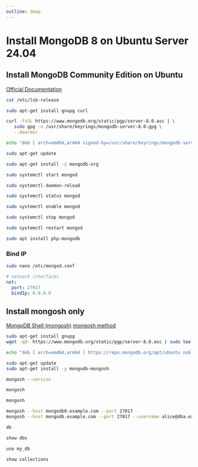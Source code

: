 ```yaml
---
outline: deep
---
```


# Install MongoDB 8 on Ubuntu Server 24.04

## Install MongoDB Community Edition on Ubuntu

[Official Documentation](https://www.mongodb.com/docs/manual/tutorial/install-mongodb-on-ubuntu/)

```bash
cat /etc/lsb-release
```

```bash
sudo apt-get install gnupg curl
```

```bash
curl -fsSL https://www.mongodb.org/static/pgp/server-8.0.asc | \
   sudo gpg -o /usr/share/keyrings/mongodb-server-8.0.gpg \
   --dearmor
```

```bash
echo "deb [ arch=amd64,arm64 signed-by=/usr/share/keyrings/mongodb-server-8.0.gpg ] https://repo.mongodb.org/apt/ubuntu noble/mongodb-org/8.0 multiverse" | sudo tee /etc/apt/sources.list.d/mongodb-org-8.0.list
```

```bash
sudo apt-get update
```

```bash
sudo apt-get install -y mongodb-org
```


```bash
sudo systemctl start mongod
```

```bash
sudo systemctl daemon-reload
```

```bash
sudo systemctl status mongod
```

```bash
sudo systemctl enable mongod
```

```bash
sudo systemctl stop mongod
```

```bash
sudo systemctl restart mongod
```

```bash
sudo apt install php-mongodb
```

### Bind IP

```bash
sudo nano /etc/mongod.conf
```

```yaml
# network interfaces
net:
  port: 27017
  bindIp: 0.0.0.0
```

## Install mongosh only

[MongoDB Shell (mongosh)](https://www.mongodb.com/zh-cn/docs/mongodb-shell/)
[mongosh method](https://www.mongodb.com/zh-cn/docs/manual/reference/method/)

```bash
sudo apt-get install gnupg
wget -qO- https://www.mongodb.org/static/pgp/server-8.0.asc | sudo tee /etc/apt/trusted.gpg.d/server-8.0.asc

echo "deb [ arch=amd64,arm64 ] https://repo.mongodb.org/apt/ubuntu noble/mongodb-org/8.0 multiverse" | sudo tee /etc/apt/sources.list.d/mongodb-org-8.0.list

sudo apt-get update
sudo apt-get install -y mongodb-mongosh

mongosh --version
```

```bash
mongosh
```

```bash
mongosh

mongosh --host mongodb0.example.com --port 27017
mongosh --host mongodb.example.com --port 27017 --username alice@dba.example.com --password 
```

```bash
db

show dbs

use my_db

show collections
```






